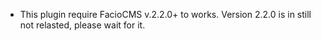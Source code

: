 * This plugin require FacioCMS v.2.2.0+ to works. Version 2.2.0 is in still not relasted, please wait for it.
